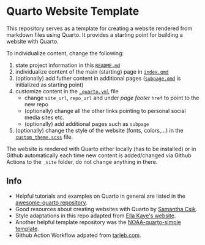 # Quarto Website Template

This repository serves as a template for creating a website rendered from markdown files using Quarto. It provides a starting point for building a website with Quarto. 

To individualize content, change the following:

1. state project information in this [`README.md`](/README.md)
2. individualize content of the main (starting) page in [`index.qmd`](/index.qmd) 
3. (optionally) add futher content in additional pages ([`subpage.qmd`](/subpage.qmd) is initialized as starting point)
4. customize content in the [`_quarto.yml`](/_quarto.yml) file
   - change `site_url`, `repo_url` and under *page footer* `href` to point to the new repo
   - (optionally) change all the other links pointing to personal social media sites etc.
   - (optionally) add additional pages such as `subpage`
5. (optionally) change the style of the website (fonts, colors,...) in the [`custom_theme.scss`](/custom_theme.scss) file. 


The website is rendered with Quarto either locally (has to be installed) or in Github automatically each time new content is added/changed via Github Actions to the `_site` folder, do not change anything in there. 

## Info

- Helpful tutorials and examples on Quarto in general are listed in the [awesome-quarto repository](https://github.com/mcanouil/awesome-quarto).
- Good resources about creating websites with Quarto by [Samantha Csik](https://ucsb-meds.github.io/creating-quarto-websites/).
- Style adaptations in this repo adapted from [Ella Kaye's website](https://github.com/EllaKaye/ellakaye.co.uk).
- Another helpful template repository was the [NOAA-quarto-simple template](https://github.com/nmfs-opensci/NOAA-quarto-simple).
- Github Action Workflow adpated from [tarleb.com](https://tarleb.com/posts/quarto-with-gh-pages/#actions-only-pages-beta).
